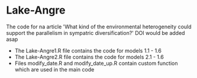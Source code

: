 # Lake-Angre
The code for na article 'What kind of the environmental heterogeneity could support the parallelism in sympatric diversification?'
DOI would be added asap

- The Lake-Angre1.R file contains the code for models 1.1 - 1.6
- The Lake-Angre2.R file contains the code for models 2.1 - 1.6
- Files modify_date.R and modify_date_up.R contain custom function which are used in the main code

